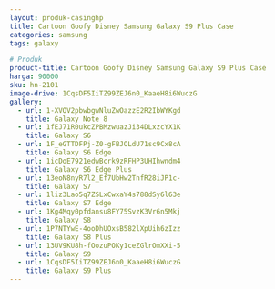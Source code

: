 ```yaml
---
layout: produk-casinghp
title: Cartoon Goofy Disney Samsung Galaxy S9 Plus Case
categories: samsung
tags: galaxy

# Produk
product-title: Cartoon Goofy Disney Samsung Galaxy S9 Plus Case
harga: 90000
sku: hn-2101
image-drive: 1CqsDF5IiTZ99ZEJ6n0_KaaeH8i6WuczG
gallery:
  - url: 1-XVOV2pbwbgwNluZwOazzE2R2IbWYKgd
    title: Galaxy Note 8
  - url: 1fEJ71R0ukcZPBMzwuazJi34DLxzcYX1K
    title: Galaxy S6
  - url: 1F_eGTTDFPj-Z0-gFBJOLdU71sc9Cx8cA
    title: Galaxy S6 Edge
  - url: 1icDoE7921edwBcrk9zRFHP3UHIhwndm4
    title: Galaxy S6 Edge Plus
  - url: 13eoN8nyR7l2_Ef7UbHw2TnfR28iJP1c-
    title: Galaxy S7
  - url: 1liz3Lao5q7ZSLxCwxaY4s788dSy6l63e
    title: Galaxy S7 Edge
  - url: 1Kg4Mqy0pfdansu8FY75SvzK3Vr6n5Mkj
    title: Galaxy S8
  - url: 1P7NTYwE-4ooDhUOxsB582lXpUih6zIzz
    title: Galaxy S8 Plus
  - url: 13UV9KU8h-fOozuPOKy1ceZGlrOmXXi-5
    title: Galaxy S9
  - url: 1CqsDF5IiTZ99ZEJ6n0_KaaeH8i6WuczG
    title: Galaxy S9 Plus
---
```

